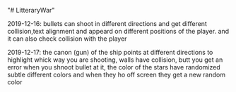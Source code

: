 "# LitteraryWar" 

2019-12-16: bullets can shoot in different directions and get different collision,text alignment and appeard on different positions of the player. and it can also check collision with the player

2019-12-17: the canon (gun) of the ship points at different directions to highlight whick way you are shooting, walls have collision, butt you get an error when you shnoot bullet at it, the color of the stars have randomized subtle different colors and when they ho off screen they get a new random color
